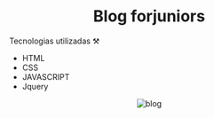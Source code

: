 <h1 align="center"> Blog forjuniors</h1>

Tecnologias utilizadas ⚒️

- HTML
- CSS
- JAVASCRIPT 
- Jquery

<div align="center">

![blog](https://user-images.githubusercontent.com/94051879/203206924-2a63a6d9-3edc-4502-af27-427a1d02f9a0.PNG)

</div>
